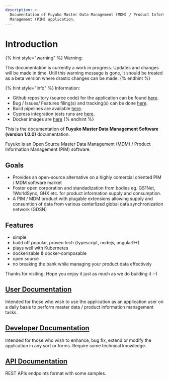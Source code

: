 ```yaml
---
description: >-
  Documentation of Fuyuko Master Data Management (MDM) / Product Information
  Management (PIM) application.
---
```


# Introduction

{% hint style="warning" %}
Warning:

This documentation is currently a work in progress. Updates and changes will be made in time. Utill this warning message is gone, it should be treated as a beta version where drastic changes can be made.
{% endhint %}

{% hint style="info" %}
Information: 

* Github repository \(source code\) for the application can be found [here](https://github.com/tmjeee/fuyuko). 
* Bug / Issues/ Features filing\(s\) and tracking\(s\) can be done [here](https://github.com/tmjeee/fuyuko/issues).
* Build pipelines are available [here](https://app.buddy.works/tmjeee/fuyuko/pipelines).
* Cypress integration tests runs are [here](https://dashboard.cypress.io/projects/ozp71m/runs).
* Docker images are [here](https://hub.docker.com/repositories/tmjee)
{% endhint %}

This is the documentation of **Fuyuko Master Data Management Software \(version 1.0.0\)** documentation. 

Fuyuko is an Open Source Master Data Management \(MDM\) / Product Information Management \(PIM\) software.

## Goals

* Provides an open-source alternative on a highly comercial oriented PIM / MDM software market
* Foster open corporation and standadization from bodies eg. GS1Net, 1WorldSync, GHX etc. for product information supply and consumption.
* A PIM / MDM product with plugable extensions allowing supply and consumtion of data from various centerlized global data synchronization network \(GDSN\)

## Features

* simple
* build off popular, proven tech \(typescript, nodejs, angular9+\)
* plays well with Kubernetes
* dockerizable & docker-composable
* open source
* no breaking the bank while managing your product data effectively

Thanks for visiting. Hope you enjoy it just as much as we do building it  :-\)

## [User Documentation](user-guide/untitled/)

Intended for those who wish to use the application as an application user on a daily basis to perform master data / product information management tasks.

## [Developer Documentation](developer-guide/untitled/)

Intended for those who wish to enhance, bug fix, extend or modify the application in any sort or forms. Require some technical knowledge.

## [API Documentation](apis/index/)

REST APIs endpoints format with some samples.

